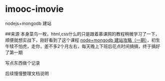 # imooc-imovie
nodejs+mongodb 建站

##来源
本身菜鸟一枚，html,css什么的只是跟着慕课网的教程稍微学习了一下，顺便就想实战下，刚好看到了这个课程
[node+mongodb 建站攻略（一期）](http://www.imooc.com/learn/75)，初生牛犊不怕虎，走你，差不多2个月左右，每天晚上下班后花点时间搞搞，终于搞好了第一期

写点东西做个记录

后续慢慢整理文档说明

